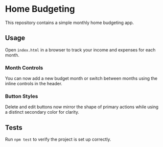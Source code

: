 # Home Budgeting

This repository contains a simple monthly home budgeting app.

## Usage
Open `index.html` in a browser to track your income and expenses for each month.

### Month Controls
You can now add a new budget month or switch between months using the inline controls in the header.

### Button Styles
Delete and edit buttons now mirror the shape of primary actions while using a distinct secondary color for clarity.

## Tests
Run `npm test` to verify the project is set up correctly.
